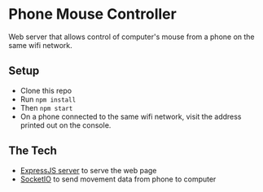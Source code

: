 # Phone Mouse Controller

Web server that allows control of computer's mouse from a phone on the same wifi network.

## Setup

- Clone this repo
- Run ```npm install```
- Then ```npm start```
- On a phone connected to the same wifi network, visit the address printed out on the console.

## The Tech

- [ExpressJS server](https://expressjs.com/) to serve the web page
- [SocketIO](https://socket.io/) to send movement data from phone to computer
